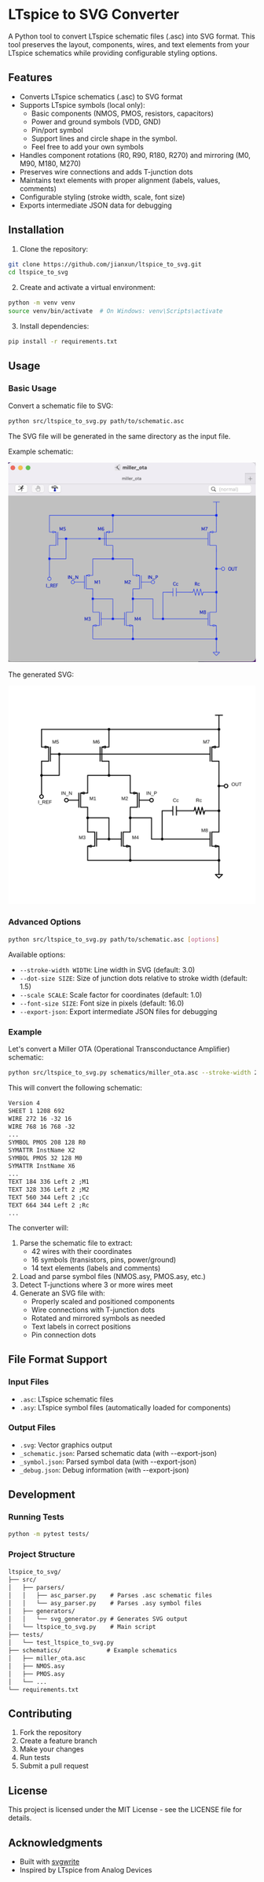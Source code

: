 # LTspice to SVG Converter

A Python tool to convert LTspice schematic files (.asc) into SVG format. This tool preserves the layout, components, wires, and text elements from your LTspice schematics while providing configurable styling options.

## Features

- Converts LTspice schematics (.asc) to SVG format
- Supports LTspice symbols (local only):
  - Basic components (NMOS, PMOS, resistors, capacitors)
  - Power and ground symbols (VDD, GND)
  - Pin/port symbol
  - Support lines and circle shape in the symbol.
  - Feel free to add your own symbols
- Handles component rotations (R0, R90, R180, R270) and mirroring (M0, M90, M180, M270)
- Preserves wire connections and adds T-junction dots
- Maintains text elements with proper alignment (labels, values, comments)
- Configurable styling (stroke width, scale, font size)
- Exports intermediate JSON data for debugging

## Installation

1. Clone the repository:
```bash
git clone https://github.com/jianxun/ltspice_to_svg.git
cd ltspice_to_svg
```

2. Create and activate a virtual environment:
```bash
python -m venv venv
source venv/bin/activate  # On Windows: venv\Scripts\activate
```

3. Install dependencies:
```bash
pip install -r requirements.txt
```

## Usage

### Basic Usage

Convert a schematic file to SVG:
```bash
python src/ltspice_to_svg.py path/to/schematic.asc
```

The SVG file will be generated in the same directory as the input file.

Example schematic:

![Schematic](fig/miller_ota_schematic.png)

The generated SVG:

![SVG](fig/miller_ota.svg)

### Advanced Options

```bash
python src/ltspice_to_svg.py path/to/schematic.asc [options]
```

Available options:
- `--stroke-width WIDTH`: Line width in SVG (default: 3.0)
- `--dot-size SIZE`: Size of junction dots relative to stroke width (default: 1.5)
- `--scale SCALE`: Scale factor for coordinates (default: 1.0)
- `--font-size SIZE`: Font size in pixels (default: 16.0)
- `--export-json`: Export intermediate JSON files for debugging

### Example

Let's convert a Miller OTA (Operational Transconductance Amplifier) schematic:
```bash
python src/ltspice_to_svg.py schematics/miller_ota.asc --stroke-width 2.0 --scale 0.2
```

This will convert the following schematic:
```
Version 4
SHEET 1 1208 692
WIRE 272 16 -32 16
WIRE 768 16 768 -32
...
SYMBOL PMOS 208 128 R0
SYMATTR InstName X2
SYMBOL PMOS 32 128 M0
SYMATTR InstName X6
...
TEXT 184 336 Left 2 ;M1
TEXT 328 336 Left 2 ;M2
TEXT 560 344 Left 2 ;Cc
TEXT 664 344 Left 2 ;Rc
...
```

The converter will:
1. Parse the schematic file to extract:
   - 42 wires with their coordinates
   - 16 symbols (transistors, pins, power/ground)
   - 14 text elements (labels and comments)
2. Load and parse symbol files (NMOS.asy, PMOS.asy, etc.)
3. Detect T-junctions where 3 or more wires meet
4. Generate an SVG file with:
   - Properly scaled and positioned components
   - Wire connections with T-junction dots
   - Rotated and mirrored symbols as needed
   - Text labels in correct positions
   - Pin connection dots

## File Format Support

### Input Files
- `.asc`: LTspice schematic files
- `.asy`: LTspice symbol files (automatically loaded for components)

### Output Files
- `.svg`: Vector graphics output
- `_schematic.json`: Parsed schematic data (with --export-json)
- `_symbol.json`: Parsed symbol data (with --export-json)
- `_debug.json`: Debug information (with --export-json)

## Development

### Running Tests

```bash
python -m pytest tests/
```

### Project Structure

```
ltspice_to_svg/
├── src/
│   ├── parsers/
│   │   ├── asc_parser.py    # Parses .asc schematic files
│   │   └── asy_parser.py    # Parses .asy symbol files
│   ├── generators/
│   │   └── svg_generator.py # Generates SVG output
│   └── ltspice_to_svg.py    # Main script
├── tests/
│   └── test_ltspice_to_svg.py
├── schematics/             # Example schematics
│   ├── miller_ota.asc
│   ├── NMOS.asy
│   ├── PMOS.asy
│   └── ...
└── requirements.txt
```

## Contributing

1. Fork the repository
2. Create a feature branch
3. Make your changes
4. Run tests
5. Submit a pull request

## License

This project is licensed under the MIT License - see the LICENSE file for details.

## Acknowledgments

- Built with [svgwrite](https://github.com/mozman/svgwrite)
- Inspired by LTspice from Analog Devices
